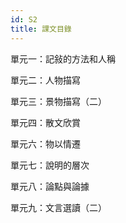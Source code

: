 ```yaml
---
id: S2
title: 課文目錄
---
```


單元一：記敍的方法和人稱

單元二：人物描寫

單元三：景物描寫（二）

單元四：散文欣賞

單元六：物以情遷

單元七：說明的層次

單元八：論點與論據

單元九：文言選讀（二）
